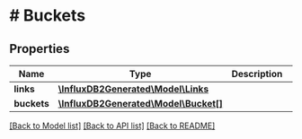 # # Buckets

## Properties

Name | Type | Description | Notes
------------ | ------------- | ------------- | -------------
**links** | [**\InfluxDB2Generated\Model\Links**](Links.md) |  | [optional] 
**buckets** | [**\InfluxDB2Generated\Model\Bucket[]**](Bucket.md) |  | [optional] 

[[Back to Model list]](../../README.md#documentation-for-models) [[Back to API list]](../../README.md#documentation-for-api-endpoints) [[Back to README]](../../README.md)



